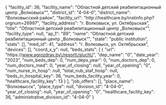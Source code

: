 {
    "facility_id": 36,
    "facility_name": "Областной детский реабилитационный центр „Волковыск“",
    "district_id": "4-04-0",
    "district_name": "Волковысский район",
    "facility_url": "http:\/\/healthcare.by\/instinfo.php?orgnum=26997",
    "facility_address": "г. Волковыск, ул. Октябрьская",
    "title": "Областной детский реабилитационный центр „Волковыск“",
    "facility_type": null,
    "ap_1": "89",
    "name": "Областной детский реабилитационный центр „Волковыск“",
    "state": "public institution",
    "stats": [],
    "med_id": 41,
    "address": "г. Волковыск, ул. Октябрьская",
    "devices": [],
    "coord_x_y": null,
    "beds_stats": [
        {
            "url": "https:\/\/www.agrozdrav.by\/resort\/sluch\/",
            "dep_name": "0",
            "date_year": "2023",
            "num_beds_dep": 0,
            "num_deps_year": 0,
            "num_doctors_dep": 0,
            "num_doctors_med": 0,
            "year_of_closing": null,
            "year_of_opening": "0",
            "num_nurse_in_hosp": null,
            "total_nub_staf_hosp": null,
            "beds_in_hospital_key": 36,
            "num_beds_facility_year": 0,
            "healthcare_facility_key": 13
        }
    ],
    "job_offers": [],
    "place_name": "Волковысск",
    "place_type": null,
    "division_id": "4-04-0",
    "year_of_closing": null,
    "year_of_opening": "0",
    "healthcare_facility_key": 36,
    "administrative_division_id": "4-04-0"
}